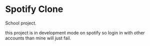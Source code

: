 # Spotify Clone

School project.

this project is in development mode on spotify so login in with other accounts than mine will just fail.
